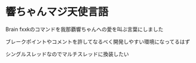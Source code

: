 # 響ちゃんマジ天使言語
Brain fxxkのコマンドを我那覇響ちゃんへの愛を叫ぶ言葉にしました

ブレークポイントやコメントを許してなるべく開発しやすい環境になってるはず

シングルスレッドなのでマルチスレッドに換装したい
